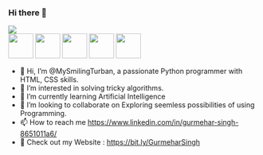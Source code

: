 ### Hi there 👋
<img src="https://github-readme-stats.vercel.app/api?username=MySmilingTurban&show_icons=true&hide_border=true&theme=dark">
<div>
  <a href='https://www.pypi.org'><img height='50' src='https://img.icons8.com/color/2x/python.png'></a>
  <a href='https://en.wikipedia.org/wiki/HTML'><img height='50' src="https://img.icons8.com/color/2x/html-5.png"></a>    
  <a href='https://en.wikipedia.org/wiki/CSS'><img height='50' src="https://img.icons8.com/color/2x/css3.png"></a>    
  <a href='https://discord.gg/rx8qU7fCgk'><img height='50' src='https://img.icons8.com/color/2x/discord-logo.png'></a>    
  <a href='https://www.youtube.com/c/GurmeharSinghKhalsa'><img height='50' src='https://img.icons8.com/doodle/2x/youtube-play--v2.png'></a>
</div>

- 👋 Hi, I’m @MySmilingTurban, a passionate Python programmer with HTML, CSS skills.
- 👀 I’m interested in solving tricky algorithms. 
- 🌱 I’m currently learning Artificial Intelligence 
- 💞️ I’m looking to collaborate on Exploring seemless possibilities of using Programming.
- 📫 How to reach me https://www.linkedin.com/in/gurmehar-singh-8651011a6/
- 🧩 Check out my Website : https://bit.ly/GurmeharSingh
